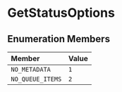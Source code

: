# GetStatusOptions

## Enumeration Members

| Member | Value |
| :------ | :------ |
| `NO_METADATA` | `1` |
| `NO_QUEUE_ITEMS` | `2` |
